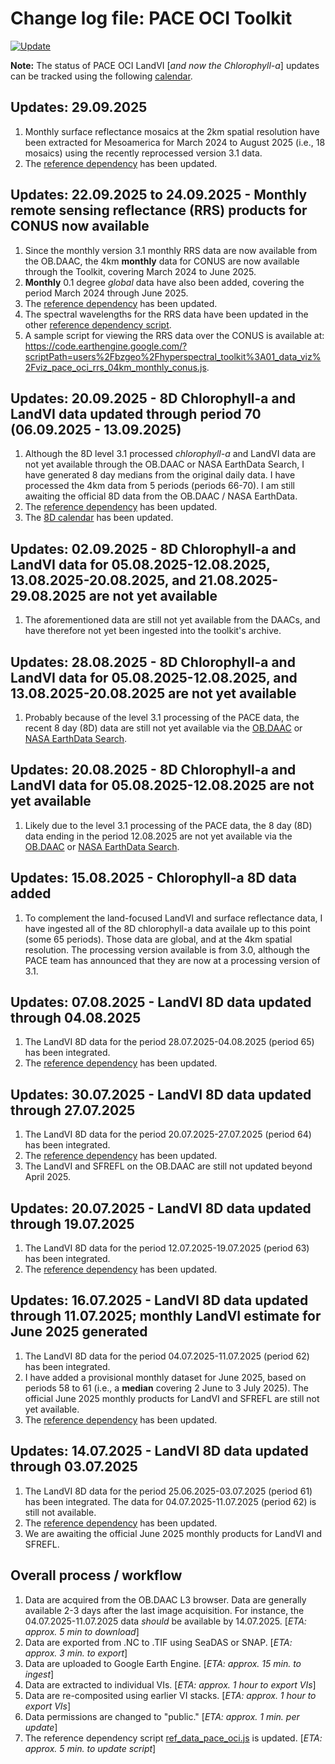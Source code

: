# Change log file: PACE OCI Toolkit
[![Update](https://img.shields.io/github/last-commit/bzgeo/pace_oci_toolkit?label=repo%20last%20updated&style=flat-square)](https://github.com/BzGEO/pace_oci_toolkit)

**Note:** The status of PACE OCI LandVI [*and now the Chlorophyll-a*] updates can be tracked using the following [calendar](https://bit.ly/pace_oci_8d_cal).

## Updates: 29.09.2025
1. Monthly surface reflectance mosaics at the 2km spatial resolution have been extracted for Mesoamerica for March 2024 to August 2025 (i.e., 18 mosaics) using the recently reprocessed version 3.1 data.
2. The [reference dependency](https://code.earthengine.google.com/?scriptPath=users%2Fbzgeo%2Fhyperspectral_toolkit%3A00_pkg%2Fref_data_pace_oci.js) has been updated.

## Updates: 22.09.2025 to 24.09.2025 - Monthly remote sensing reflectance (RRS) products for CONUS now available
1. Since the monthly version 3.1 monthly RRS data are now available from the OB.DAAC, the 4km **monthly** data for CONUS are now available through the Toolkit, covering March 2024 to June 2025.
2. **Monthly** 0.1 degree *global* data have also been added, covering the period March 2024 through June 2025.
3. The [reference dependency](https://code.earthengine.google.com/?scriptPath=users%2Fbzgeo%2Fhyperspectral_toolkit%3A00_pkg%2Fref_data_pace_oci.js) has been updated.
4. The spectral wavelengths for the RRS data have been updated in the other [reference dependency script](https://code.earthengine.google.com/?scriptPath=users%2Fbzgeo%2Fhyperspectral_toolkit%3A00_pkg%2Femit_hyperion_pace.js).
5. A sample script for viewing the RRS data over the CONUS is available at: https://code.earthengine.google.com/?scriptPath=users%2Fbzgeo%2Fhyperspectral_toolkit%3A01_data_viz%2Fviz_pace_oci_rrs_04km_monthly_conus.js.

## Updates: 20.09.2025 - 8D Chlorophyll-a and LandVI data updated through period 70 (06.09.2025 - 13.09.2025)
1. Although the 8D level 3.1 processed *chlorophyll-a* and LandVI data are not yet available through the OB.DAAC or NASA EarthData Search, I have generated 8 day medians from the original daily data. I have processed the 4km data from 5 periods (periods 66-70). I am still awaiting the official 8D data from the OB.DAAC / NASA EarthData.
2. The [reference dependency](https://code.earthengine.google.com/?scriptPath=users%2Fbzgeo%2Fhyperspectral_toolkit%3A00_pkg%2Fref_data_pace_oci.js) has been updated.
3. The [8D calendar](https://bit.ly/pace_oci_8d_cal) has been updated.

## Updates: 02.09.2025 - 8D Chlorophyll-a and LandVI data for 05.08.2025-12.08.2025, 13.08.2025-20.08.2025, and 21.08.2025-29.08.2025 are not yet available
1. The aforementioned data are still not yet available from the DAACs, and have therefore not yet been ingested into the toolkit's archive.

## Updates: 28.08.2025 - 8D Chlorophyll-a and LandVI data for 05.08.2025-12.08.2025, and 13.08.2025-20.08.2025 are not yet available
1. Probably because of the level 3.1 processing of the PACE data, the recent 8 day (8D) data are still not yet available via the [OB.DAAC](https://oceandata.sci.gsfc.nasa.gov/l3/) or [NASA EarthData Search](https://search.earthdata.nasa.gov/search/granules?p=C3620140344-OB_CLOUD&pg[0][v]=f&pg[0][id]=*8D*&pg[0][gsk]=-start_date&q=global%20mapped%20landvi&fi=OCI&tl=1732614766.065!4!!).

## Updates: 20.08.2025 - 8D Chlorophyll-a and LandVI data for 05.08.2025-12.08.2025 are not yet available
1. Likely due to the level 3.1 processing of the PACE data, the 8 day (8D) data ending in the period 12.08.2025 are not yet available via the [OB.DAAC](https://oceandata.sci.gsfc.nasa.gov/l3/) or [NASA EarthData Search](https://search.earthdata.nasa.gov/search/granules?p=C3620140344-OB_CLOUD&pg[0][v]=f&pg[0][id]=*8D*&pg[0][gsk]=-start_date&q=global%20mapped%20landvi&fi=OCI&tl=1732614766.065!4!!).

## Updates: 15.08.2025 - Chlorophyll-a 8D data added
1. To complement the land-focused LandVI and surface reflectance data, I have ingested all of the 8D chlorophyll-a data availale up to this point (some 65 periods). Those data are global, and at the 4km spatial resolution. The processing version available is from 3.0, although the PACE team has announced that they are now at a processing version of 3.1.

## Updates: 07.08.2025 - LandVI 8D data updated through 04.08.2025
1. The LandVI 8D data for the period 28.07.2025-04.08.2025 (period 65) has been integrated.
2. The [reference dependency](https://code.earthengine.google.com/?scriptPath=users%2Fbzgeo%2Fhyperspectral_toolkit%3A00_pkg%2Fref_data_pace_oci.js) has been updated.

## Updates: 30.07.2025 - LandVI 8D data updated through 27.07.2025
1. The LandVI 8D data for the period 20.07.2025-27.07.2025 (period 64) has been integrated.
2. The [reference dependency](https://code.earthengine.google.com/?scriptPath=users%2Fbzgeo%2Fhyperspectral_toolkit%3A00_pkg%2Fref_data_pace_oci.js) has been updated.
3. The LandVI and SFREFL on the OB.DAAC are still not updated beyond April 2025.

## Updates: 20.07.2025 - LandVI 8D data updated through 19.07.2025
1. The LandVI 8D data for the period 12.07.2025-19.07.2025 (period 63) has been integrated.
2. The [reference dependency](https://code.earthengine.google.com/?scriptPath=users%2Fbzgeo%2Fhyperspectral_toolkit%3A00_pkg%2Fref_data_pace_oci.js) has been updated.

## Updates: 16.07.2025 - LandVI 8D data updated through 11.07.2025; monthly LandVI estimate for June 2025 generated
1. The LandVI 8D data for the period 04.07.2025-11.07.2025 (period 62) has been integrated.
2. I have added a provisional monthly dataset for June 2025, based on periods 58 to 61 (i.e., a **median** covering 2 June to 3 July 2025). The official June 2025 monthly products for LandVI and SFREFL are still not yet available.
3. The [reference dependency](https://code.earthengine.google.com/?scriptPath=users%2Fbzgeo%2Fhyperspectral_toolkit%3A00_pkg%2Fref_data_pace_oci.js) has been updated.

## Updates: 14.07.2025 - LandVI 8D data updated through 03.07.2025
1. The LandVI 8D data for the period 25.06.2025-03.07.2025 (period 61) has been integrated. The data for 04.07.2025-11.07.2025 (period 62) is still not available.
2. The [reference dependency](https://code.earthengine.google.com/?scriptPath=users%2Fbzgeo%2Fhyperspectral_toolkit%3A00_pkg%2Fref_data_pace_oci.js) has been updated.
3. We are awaiting the official June 2025 monthly products for LandVI and SFREFL.

## Overall process / workflow

1. Data are acquired from the OB.DAAC L3 browser. Data are generally available 2-3 days after the last image acquisition. For instance, the 04.07.2025-11.07.2025 data *should* be available by 14.07.2025. [*ETA: approx. 5 min to download*]
2. Data are exported from .NC to .TIF using SeaDAS or SNAP. [*ETA: approx. 3 min. to export*]
3. Data are uploaded to Google Earth Engine. [*ETA: approx. 15 min. to ingest*]
4. Data are extracted to individual VIs. [*ETA: approx. 1 hour to export VIs*]
5. Data are re-composited using earlier VI stacks. [*ETA: approx. 1 hour to export VIs*]
6. Data permissions are changed to "public." [*ETA: approx. 1 min. per update*]
7. The reference dependency script [ref_data_pace_oci.js](https://code.earthengine.google.com/?scriptPath=users%2Fbzgeo%2Fhyperspectral_toolkit%3A00_pkg%2Fref_data_pace_oci.js) is updated. [*ETA: approx. 5 min. to update script*]
